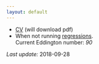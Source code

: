 ```yaml
---
layout: default
---
```


* [CV](https://github.com/CommonEconomist/cv/raw/master/cv-svw.pdf) (will download pdf)
* When not running [regressions](https://www.strava.com/athletes/2135375).<br>
Current Eddington number: *90*




*Last update:* 2018-09-28
